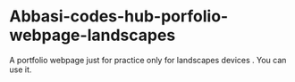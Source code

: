 # Abbasi-codes-hub-porfolio-webpage-landscapes
A portfolio webpage just for practice only for landscapes devices . You can use it.
